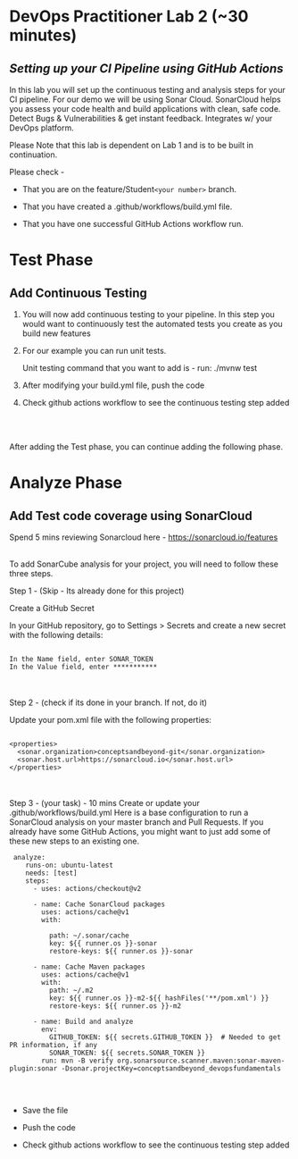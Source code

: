 # **DevOps Practitioner Lab 2 (~30 minutes)**
## ***Setting up your CI Pipeline using GitHub Actions***
In this lab you will set up the continuous testing and analysis steps for your CI pipeline. For our demo we will be using Sonar Cloud. SonarCloud helps you assess your code health and build applications with clean, safe code. Detect Bugs & Vulnerabilities & get instant feedback. Integrates w/ your DevOps platform.
<P>Please Note that this lab is dependent on Lab 1 and is to be built in continuation. </p>
<P>Please check -</p>

* That you are on the feature/Student```<your number>``` branch. 

* That you have created a .github/workflows/build.yml file.

* That you have one successful GitHub Actions workflow run.

# Test Phase #
## **Add Continuous Testing**
1. You will now add continuous testing to your pipeline. In this step you would want to continuously test the automated tests you create as you build new features
 
2. For our example you can run unit tests. 

      Unit testing command that you want to add is -  run: ./mvnw test

3. After modifying your build.yml file, push the code

4. Check github actions workflow to see the continuous testing step added

<br><br>

After adding the Test phase, you can continue adding the following phase.

# Analyze Phase #
## **Add Test code coverage using SonarCloud**

Spend 5 mins reviewing Sonarcloud here - https://sonarcloud.io/features

<br>
To add SonarCube analysis for your project, you will need to follow these three steps.

Step 1 - (Skip - Its already done for this project)

Create a GitHub Secret

In your GitHub repository, go to Settings > Secrets and create a new secret with the following details:

```

In the Name field, enter SONAR_TOKEN 
In the Value field, enter ***********

```
<br><br>
Step 2 - (check if its done in your branch. If not, do it)

Update your pom.xml file with the following properties:

```

<properties>
  <sonar.organization>conceptsandbeyond-git</sonar.organization>
  <sonar.host.url>https://sonarcloud.io</sonar.host.url>
</properties>

```
<br><br>
Step 3 - (your task) - 10 mins
Create or update your .github/workflows/build.yml
Here is a base configuration to run a SonarCloud analysis on your master branch and Pull Requests. If you already have some GitHub Actions, you might want to just add some of these new steps to an existing one.


```
 analyze:
    runs-on: ubuntu-latest
    needs: [test]
    steps:
      - uses: actions/checkout@v2
      
      - name: Cache SonarCloud packages
        uses: actions/cache@v1
        with:
        
          path: ~/.sonar/cache
          key: ${{ runner.os }}-sonar
          restore-keys: ${{ runner.os }}-sonar

      - name: Cache Maven packages
        uses: actions/cache@v1
        with:
          path: ~/.m2
          key: ${{ runner.os }}-m2-${{ hashFiles('**/pom.xml') }}
          restore-keys: ${{ runner.os }}-m2

      - name: Build and analyze
        env:
          GITHUB_TOKEN: ${{ secrets.GITHUB_TOKEN }}  # Needed to get PR information, if any
          SONAR_TOKEN: ${{ secrets.SONAR_TOKEN }}
        run: mvn -B verify org.sonarsource.scanner.maven:sonar-maven-plugin:sonar -Dsonar.projectKey=conceptsandbeyond_devopsfundamentals
        
```
<br>

* Save the file

* Push the code

* Check github actions workflow to see the continuous testing step added
